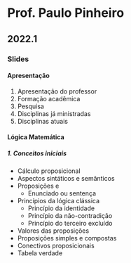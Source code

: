 # Prof. Paulo Pinheiro

## 2022.1

### Slides

#### Apresentação

1. Apresentação do professor
2. Formação acadêmica
3. Pesquisa
4. Disciplinas já ministradas
5. Disciplinas atuais

#### Lógica Matemática

##### 1. Conceitos iniciais

* Cálculo proposicional
* Aspectos sintáticos e semânticos
* Proposições e
  * Enunciado ou sentença
* Princípios da lógica clássica
  * Princípio da identidade
  * Princípio da não-contradição
  * Princípio do terceiro excluído
* Valores das proposições
* Proposições simples e compostas
* Conectivos proposicionais
* Tabela verdade